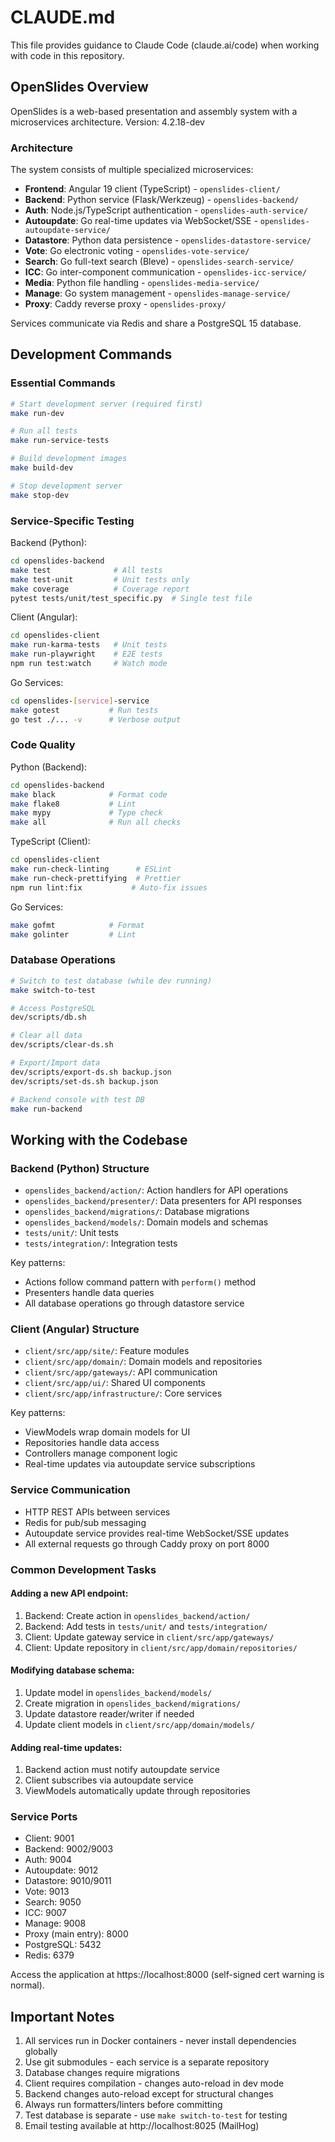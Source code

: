 # CLAUDE.md

This file provides guidance to Claude Code (claude.ai/code) when working with code in this repository.

## OpenSlides Overview

OpenSlides is a web-based presentation and assembly system with a microservices architecture. Version: 4.2.18-dev

### Architecture

The system consists of multiple specialized microservices:
- **Frontend**: Angular 19 client (TypeScript) - `openslides-client/`
- **Backend**: Python service (Flask/Werkzeug) - `openslides-backend/`
- **Auth**: Node.js/TypeScript authentication - `openslides-auth-service/`
- **Autoupdate**: Go real-time updates via WebSocket/SSE - `openslides-autoupdate-service/`
- **Datastore**: Python data persistence - `openslides-datastore-service/`
- **Vote**: Go electronic voting - `openslides-vote-service/`
- **Search**: Go full-text search (Bleve) - `openslides-search-service/`
- **ICC**: Go inter-component communication - `openslides-icc-service/`
- **Media**: Python file handling - `openslides-media-service/`
- **Manage**: Go system management - `openslides-manage-service/`
- **Proxy**: Caddy reverse proxy - `openslides-proxy/`

Services communicate via Redis and share a PostgreSQL 15 database.

## Development Commands

### Essential Commands
```bash
# Start development server (required first)
make run-dev

# Run all tests
make run-service-tests

# Build development images
make build-dev

# Stop development server
make stop-dev
```

### Service-Specific Testing

Backend (Python):
```bash
cd openslides-backend
make test              # All tests
make test-unit         # Unit tests only
make coverage          # Coverage report
pytest tests/unit/test_specific.py  # Single test file
```

Client (Angular):
```bash
cd openslides-client
make run-karma-tests   # Unit tests
make run-playwright    # E2E tests
npm run test:watch     # Watch mode
```

Go Services:
```bash
cd openslides-[service]-service
make gotest           # Run tests
go test ./... -v      # Verbose output
```

### Code Quality

Python (Backend):
```bash
cd openslides-backend
make black            # Format code
make flake8           # Lint
make mypy             # Type check
make all              # Run all checks
```

TypeScript (Client):
```bash
cd openslides-client
make run-check-linting      # ESLint
make run-check-prettifying  # Prettier
npm run lint:fix           # Auto-fix issues
```

Go Services:
```bash
make gofmt            # Format
make golinter         # Lint
```

### Database Operations
```bash
# Switch to test database (while dev running)
make switch-to-test

# Access PostgreSQL
dev/scripts/db.sh

# Clear all data
dev/scripts/clear-ds.sh

# Export/Import data
dev/scripts/export-ds.sh backup.json
dev/scripts/set-ds.sh backup.json

# Backend console with test DB
make run-backend
```

## Working with the Codebase

### Backend (Python) Structure
- `openslides_backend/action/`: Action handlers for API operations
- `openslides_backend/presenter/`: Data presenters for API responses
- `openslides_backend/migrations/`: Database migrations
- `openslides_backend/models/`: Domain models and schemas
- `tests/unit/`: Unit tests
- `tests/integration/`: Integration tests

Key patterns:
- Actions follow command pattern with `perform()` method
- Presenters handle data queries
- All database operations go through datastore service

### Client (Angular) Structure
- `client/src/app/site/`: Feature modules
- `client/src/app/domain/`: Domain models and repositories
- `client/src/app/gateways/`: API communication
- `client/src/app/ui/`: Shared UI components
- `client/src/app/infrastructure/`: Core services

Key patterns:
- ViewModels wrap domain models for UI
- Repositories handle data access
- Controllers manage component logic
- Real-time updates via autoupdate service subscriptions

### Service Communication
- HTTP REST APIs between services
- Redis for pub/sub messaging
- Autoupdate service provides real-time WebSocket/SSE updates
- All external requests go through Caddy proxy on port 8000

### Common Development Tasks

#### Adding a new API endpoint:
1. Backend: Create action in `openslides_backend/action/`
2. Backend: Add tests in `tests/unit/` and `tests/integration/`
3. Client: Update gateway service in `client/src/app/gateways/`
4. Client: Update repository in `client/src/app/domain/repositories/`

#### Modifying database schema:
1. Update model in `openslides_backend/models/`
2. Create migration in `openslides_backend/migrations/`
3. Update datastore reader/writer if needed
4. Update client models in `client/src/app/domain/models/`

#### Adding real-time updates:
1. Backend action must notify autoupdate service
2. Client subscribes via autoupdate service
3. ViewModels automatically update through repositories

### Service Ports
- Client: 9001
- Backend: 9002/9003
- Auth: 9004
- Autoupdate: 9012
- Datastore: 9010/9011
- Vote: 9013
- Search: 9050
- ICC: 9007
- Manage: 9008
- Proxy (main entry): 8000
- PostgreSQL: 5432
- Redis: 6379

Access the application at https://localhost:8000 (self-signed cert warning is normal).

## Important Notes

1. All services run in Docker containers - never install dependencies globally
2. Use git submodules - each service is a separate repository
3. Database changes require migrations
4. Client requires compilation - changes auto-reload in dev mode
5. Backend changes auto-reload except for structural changes
6. Always run formatters/linters before committing
7. Test database is separate - use `make switch-to-test` for testing
8. Email testing available at http://localhost:8025 (MailHog)